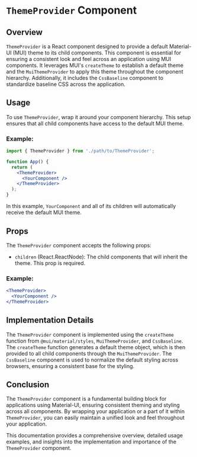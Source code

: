 # `ThemeProvider` Component

## Overview
`ThemeProvider` is a React component designed to provide a default Material-UI (MUI) theme to its child components. This component is essential for ensuring a consistent look and feel across an application using MUI components. It leverages MUI's `createTheme` to establish a default theme and the `MuiThemeProvider` to apply this theme throughout the component hierarchy. Additionally, it includes the `CssBaseline` component to standardize baseline CSS across the application.

## Usage
To use `ThemeProvider`, wrap it around your component hierarchy. This setup ensures that all child components have access to the default MUI theme.

### Example:
```jsx
import { ThemeProvider } from './path/to/ThemeProvider';

function App() {
  return (
    <ThemeProvider>
      <YourComponent />
    </ThemeProvider>
  );
}
```

In this example, `YourComponent` and all of its children will automatically receive the default MUI theme.

## Props
The `ThemeProvider` component accepts the following props:

- `children` (React.ReactNode): The child components that will inherit the theme. This prop is required.

### Example:
```jsx
<ThemeProvider>
  <YourComponent />
</ThemeProvider>
```

## Implementation Details
The `ThemeProvider` component is implemented using the `createTheme` function from `@mui/material/styles`, `MuiThemeProvider`, and `CssBaseline`. The `createTheme` function generates a default theme object, which is then provided to all child components through the `MuiThemeProvider`. The `CssBaseline` component is used to normalize the default styling across browsers, ensuring a consistent base for the styling.

## Conclusion
The `ThemeProvider` component is a fundamental building block for applications using Material-UI, ensuring consistent theming and styling across all components. By wrapping your application or a part of it within `ThemeProvider`, you can easily maintain a unified look and feel throughout your application.

This documentation provides a comprehensive overview, detailed usage examples, and insights into the implementation and importance of the `ThemeProvider` component.
